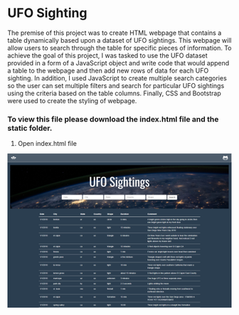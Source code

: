 # UFO Sighting

The premise of this project was to create HTML webpage that contains a table dynamically based upon a dataset of UFO sightings.  This webpage will allow users to search through the table for specific pieces of information.  To achieve the goal of this project, I was tasked to use the UFO dataset provided in a form of a JavaScript object and write code that would append a table to the webpage and then add new rows of data for each UFO sighting.  In addition, I used JavaScript to create multiple search categories so the user can set multiple filters and search for particular UFO sightings using the criteria based on the table columns.  Finally, CSS and Bootstrap were used to create the styling of webpage.

### To view this file please download the index.html file and the static folder.
1) Open index.html file

![my picture](pictures/UFO_Sightings.png)
